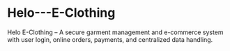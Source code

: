 # Helo---E-Clothing
Helo E-Clothing – A secure garment management and e-commerce system with user login, online orders, payments, and centralized data handling.
